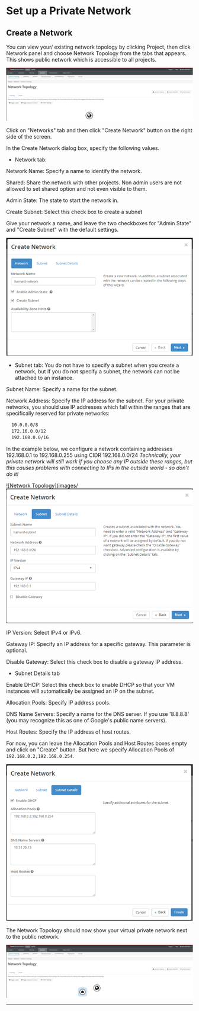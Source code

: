 
# Set up a Private Network

## Create a Network

You can view your/ existing network topology by clicking Project, then click
Network panel and choose Network Topology from the tabs that appears. This
shows public network which is accessible to all projects.

![Network Topology](images/network_blank.png)

Click on "Networks" tab and then click "Create Network" button on the right
side of the screen.

In the Create Network dialog box, specify the following values.

- Network tab:

Network Name: Specify a name to identify the network.

Shared: Share the network with other projects. Non admin users are not allowed
to set shared option and not even visible to them.

Admin State: The state to start the network in.

Create Subnet: Select this check box to create a subnet

Give your network a name, and leave the two checkboxes for "Admin State" and
"Create Subnet" with the default settings.

![Create a Network](images/create_network.png)

- Subnet tab:
You do not have to specify a subnet when you create a network, but if you do
not specify a subnet, the network can not be attached to an instance.

Subnet Name: Specify a name for the subnet.

Network Address: Specify the IP address for the subnet. For your private
networks, you should use IP addresses which fall within the ranges that are
specifically reserved for private networks:

```sh
  10.0.0.0/8
  172.16.0.0/12
  192.168.0.0/16
```

In the example below, we configure a network containing addresses 192.168.0.1
to 192.168.0.255 using CIDR 192.168.0.0/24
*Technically, your private network will still work if you choose any IP outside
these ranges, but this causes problems with connecting to IPs in the outside
world - so don't do it!*

![Network Topology](images/![Network Topology](images/network_subnet.png)

IP Version: Select IPv4 or IPv6.

Gateway IP: Specify an IP address for a specific gateway. This parameter is optional.

Disable Gateway: Select this check box to disable a gateway IP address.

- Subnet Details tab

Enable DHCP: Select this check box to enable DHCP so that your VM instances
will automatically be assigned an IP on the subnet.

Allocation Pools: Specify IP address pools.

DNS Name Servers: Specify a name for the DNS server. If you use '8.8.8.8' (you
may recognize this as one of Google's public name servers).

Host Routes: Specify the IP address of host routes.

For now, you can leave the Allocation Pools and Host Routes boxes empty and
click on "Create" button. But here we specify Allocation Pools of `192.168.0.2,192.168.0.254`.

![Network Topology](images/network_subnet_details.png)

The Network Topology should now show your virtual private network next to the
public network.

![Newly Created Network Topology](images/network_new.png)

---
